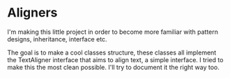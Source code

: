 # Aligners

I'm making this little project in order to become more familiar with pattern designs, inheritance, interface etc.

The goal is to make a cool classes structure, these classes all implement the TextAligner interface that aims to align text, a simple interface. I tried to make this the most clean possible. I'll try to document it the right way too.
